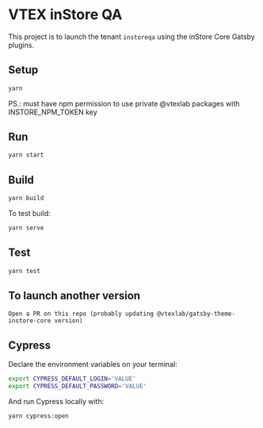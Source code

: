# VTEX inStore QA

This project is to launch the tenant `instoreqa` using the inStore Core Gatsby plugins.

## Setup

```bash
yarn
```

PS.: must have npm permission to use private @vtexlab packages with INSTORE_NPM_TOKEN key

## Run

```bash
yarn start
```

## Build

```bash
yarn build
```

To test build:

```bash
yarn serve
```

## Test

```bash
yarn test
```

## To launch another version

```
Open a PR on this repo (probably updating @vtexlab/gatsby-theme-instore-core version)
```

## Cypress

Declare the environment variables on your terminal:

```bash
export CYPRESS_DEFAULT_LOGIN='VALUE'
export CYPRESS_DEFAULT_PASSWORD='VALUE'
```

And run Cypress locally with:

```bash
yarn cypress:open
```
